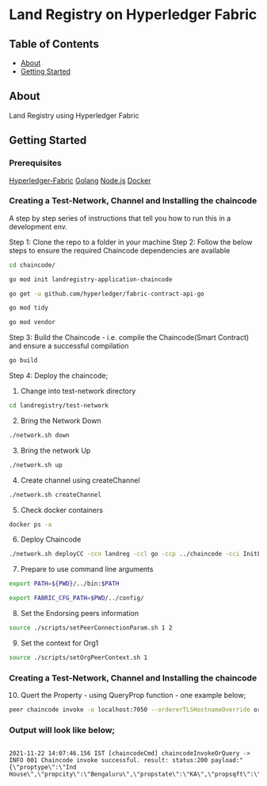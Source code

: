 # Land Registry on Hyperledger Fabric

## Table of Contents

- [About](#about)
- [Getting Started](#getting_started)


## About <a name = "about"></a>

Land Registry using Hyperledger Fabric

## Getting Started <a name = "getting_started"></a>

### Prerequisites

[Hyperledger-Fabric](https://github.com/hyperledger/fabric)
[Golang](https://golang.org/)
[Node.js](https://nodejs.org/en/)
[Docker](https://www.docker.com/)

### Creating a Test-Network, Channel and Installing the chaincode

A step by step series of instructions that tell you how to run this in a development env.

Step 1: Clone the repo to a folder in your machine
Step 2: Follow the below steps to ensure the required Chaincode dependencies are available

```bash
cd chaincode/
```

```bash
go mod init landregistry-application-chaincode 
```

```bash
go get -u github.com/hyperledger/fabric-contract-api-go
```

```bash
go mod tidy
```

```bash
go mod vendor
```

Step 3: Build the Chaincode - i.e. compile the Chaincode(Smart Contract) and ensure a successful compilation

```bash
go build
```
Step 4: Deploy the chaincode;
1. Change into test-network directory
   
```bash
cd landregistry/test-network
```

2. Bring the Network Down

```bash
./network.sh down
```

3. Bring the network Up
   
```bash
./network.sh up
```

4. Create channel using createChannel
   
```bash
./network.sh createChannel
```

5. Check docker containers
   
```bash
docker ps -a
```

6. Deploy Chaincode
   
```bash
./network.sh deployCC -ccn landreg -ccl go -ccp ../chaincode -cci InitLedger
```

7. Prepare to use command line arguments
   
```bash
export PATH=${PWD}/../bin:$PATH
```
	
```bash
export FABRIC_CFG_PATH=$PWD/../config/
```

8. Set the Endorsing peers information
   
```bash
source ./scripts/setPeerConnectionParam.sh 1 2
```

9. Set the context for Org1
    
```bash
source ./scripts/setOrgPeerContext.sh 1
```

### Creating a Test-Network, Channel and Installing the chaincode

10. Quert the Property - using QueryProp function - one example below;


```bash
peer chaincode invoke -o localhost:7050 --ordererTLSHostnameOverride orderer.example.com --tls --cafile ${PWD}/organizations/ordererOrganizations/example.com/orderers/orderer.example.com/msp/tlscacerts/tlsca.example.com-cert.pem -C mychannel -n landreg $PEER_CONN_PARAMS -c '{"function":"QueryProp","Args":["PROP1"]}'
```

### Output will look like below;

```JPEG

2021-11-22 14:07:46.156 IST [chaincodeCmd] chaincodeInvokeOrQuery -> INFO 001 Chaincode invoke successful. result: status:200 payload:"{\"proptype\":\"Ind House\",\"propcity\":\"Bengaluru\",\"propstate\":\"KA\",\"propsqft\":\"3200\",\"propowner\":\"Abraham\"}" 

```

